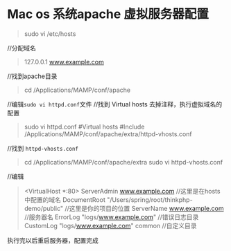 # Mac os 系统apache 虚拟服务器配置

> sudo vi /etc/hosts

//分配域名

> 127.0.0.1  www.example.com

//找到apache目录

> cd /Applications/MAMP/conf/apache

//编辑`sudo vi httpd.conf`文件
//找到 Virtual hosts 去掉注释，执行虚拟域名的配置

> sudo vi httpd.conf
> #Virtual hosts
> #Include /Applications/MAMP/conf/apache/extra/httpd-vhosts.conf

//找到 `httpd-vhosts.conf`

> cd /Applications/MAMP/conf/apache/extra
> sudo vi httpd-vhosts.conf

//编辑
> <VirtualHost \*:80>
>    ServerAdmin www.example.com //这里是在hosts中配置的域名
>    DocumentRoot "/Users/spring/root/thinkphp-demo/public" //这里是你的项目的位置
>    ServerName www.example.com //服务器名
>    ErrorLog "logs/www.example.com" //错误日志目录
>    CustomLog "logs/www.example.com" common //自定义目录
> </VirtualHost>


执行完以后重启服务器，配置完成

